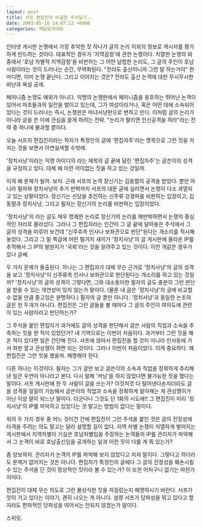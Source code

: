 ```yaml
---
layout: post
title: 서프 편집진의 비굴한 주석달기..
date: 2003-05-16 14:07:12 +0900
categories: 깨달음의대화
---
```

인터넷 게시판 논쟁에서 가장 추악한 짓 하나가 글의 논리 이외의 정보로 게시자를 평가하게 만드려는 것이다. 대표적인 경우가 '지역감정'에 관한 논쟁이다. 치열한 논쟁의 와중에서 '호남 차별적 지역감정'을 비판하는 그 어떤 날렵한 논리도, 그 글의 주인이 호남 사람이라는 것이 드러나는 순간, 무력화된다. "전라도 출신이니까 그런 말 하는거야" 한마디면, 이미 논쟁 끝난다. 그리고 이어지는 것은? 전라도 출신 논객에 대한 무시무시한 비난과 욕설 공세.
  

     
페미니즘 논쟁도 예외가 아니다. 익명의 논쟁판에서 페미니즘을 옹호하는 뛰어난 논객이 있어서 마초들과의 일전을 벌이고 있는데, 그가 여성이라거나, 혹은 어떤 데에 소속되어 있다는 것이 드러나는 즉시, 논쟁판은 마녀사냥판으로 변하고 만다. 이처럼 글의 논리가 아니라 글을 쓴 이에 관심을 끌게 하려는 전략. "논리가 딸리면 인신공격을 하라"라는 전략 중 하나에 불과할 뿐이다.
  

     
오늘 서프의 편집진이라는 작자가 특정인의 글에 '편집자주'라는 명목으로 그런 짓을 저지는 것을 보면서 아연실색할 수밖에.
  

     
'정치사냥'이라는 익명 아이디의 라는 제목의 글 끝에 달린 '편집자주'는 글쓴이의 성격을 규정하고 있다. 대체 왜 이런 어이없는 짓을 하고 있는 것일까.
  

      

  

      
이게 왜 문제가 될까. 보자. 근래 서프의 논객 장신기는 김동렬의 공격을 받았다. 뿐만 아니라 필자와 정치사냥의 추가 반박까지 서프의 대문 글에 실리면서 논쟁이 다소 과열되고 있는 상황이었다. 장신기는 신당을 추진하는 신주류 강경파를 비판하는 입장이고, 김동렬과 정치사냥, 그리고 필자는 장신기의 논리를 비판하는 입장이었다.
  

     
'정치사냥'의 라는 글도 매우 명쾌한 논리로 장신기의 논리를 재반박하면서 논쟁의 중심적인 자리로 올라섰다. 그러나 그 편집자라는 인간이 그 글 끝에 달아놓은 주석에서 그 글의 성격을 미루어 보건데 "신주츄측 인사나 보좌관으로 판단"된다는 개소리를 적시해 놓았다. 그리고 그 밑 쪽글에 어떤 떨거지 새끼가 '정치사냥'의 글 게시판에 올라온 IP를 추적해서 그 IP의 발원지가 '국회'라는 것을 알려주고 있는 것이다. 이런 개같은 경우가 있나 글쎄.
  

      
두 가지 문제가 돌출된다. 하나는 그 편집자가 대체 무슨 근거로 '정치사냥'의 글의 성격을 보고 '정치사냥'이 신주류측 인사나 보좌관으로 판단된다는 개소리를 하고 있는 것일까? '정치사냥'의 글의 성격이 그렇다면, 그와 대소동이한 필자의 글도 충분히 그런 판단을 받을 수 있는 개연성이 있지 않는가 말이다. (물론 내 글은 '정치사냥'의 글에 비교할 수 없을 만큼 졸고임은 분명하다.) 필자의 글 뿐만 아니다. '정치사냥'과 동일한 논조의 글은 한 두개가 아니다. 편집진은 그런 글들을 볼 때마다 그 글의 주인이 여의도에 관련이 있는 사람이라고 판단하는가?
  

      
그 주석을 붙인 편집자가 과거에도 글의 성격을 판단해서 글쓴 사람의 직업과 소속을 추측하는 짓을 한 적이 있었던가? 내 기억으로는 이번이 처음이다. 과거부터 그런 짓을 해 온 적이 있다면 일은 간단해 진다. 서프에 앉아서 편집진을 할 것이 아니라 인사동에 가서 좌판 깔고 관상쟁이 하면 되는 것이다. 그러나 이번이 처음이었다. 이게 중요하다. 왜 편집진은 그런 짓을 했을까. 해명해야 한다.
  

      
다른 하나는 이것이다. 필자는 그가 글만 보고 글쓴이의 소속과 직업을 정확하게 추리해 낸 일은 우연이 아니라고 본다. 다시 말해 '커닝'을 하지 않았다면 불가능한 짓을 했다는 말이다. 서프 게시판에 한 두 사람이 글을 쓰는가? 이것저것 다 털어낸다손치더라도 글을 성격을 일일이 가늠해서 글쓴이의 직업과 소속을 정확하게 알아채는 게 관상쟁이가 아닌 이상 말이 되느냔 말이다. 더군다나 그것도 단 1회의 시도에!! 그 편집진이 미리 '정치사냥'의 IP를 파악하고 있었다는 것 말고는 방법이 없다는 말이다.
  

      
위의 두 가지 경우 중 어느 것이건 간에 편집진이 그런 주석을 붙인 것은 글의 진정성에 타격을 주려는 의도 말고는 달리 설명할 길이 없다. 지역 차별 논쟁이 치열하게 벌어지는 게시판에서 지역차별이 기실은 호남차별임을 주장하는 논객들의 IP를 관리자가 파악해서 그 논객이 바로 호남출신임을 공개하는 일과 이런 짓이 다를 게 뭐 있는가?
  

      
좀 양보하자. 관리자가 논객의 IP를 파악해 보지 않았다고 치자 말이다. 그렇다고 하더라도 문제가 없어지는 것은 아니다. 편집자가 특정인의 글에다 그 글의 진정성을 훼손시킬 수 있는 주석을 단 것이 정상적인 짓이라 볼 수 있는가? 이 또한 어처구니 없기는 마찬가지이다.
  

     
편집진이 대체 무슨 의도로 그런 몰상식한 짓을 저질렀는지 해명하시기 바란다. 서프가 맛이 가고 있다는 이야기, 괜히 나오는 게 아니다. 설령 서프가 당파성을 뛰고 있다고 할지라도 편파적인 당파성을 띠어서는 안되지 않겠는가 말이다.
  

  

     
스피릿.